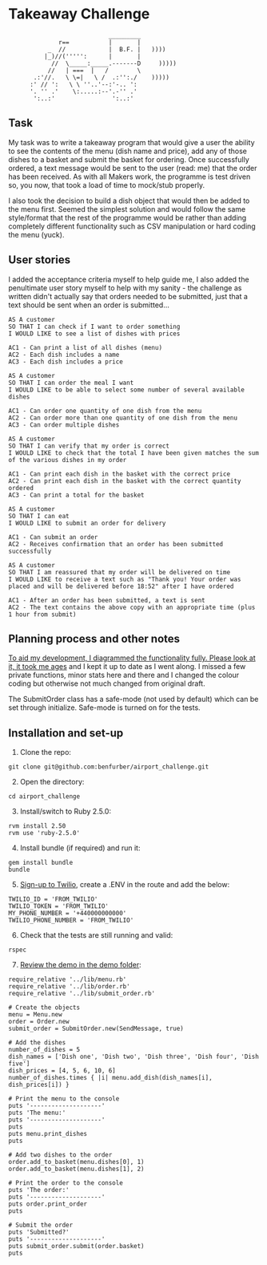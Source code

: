 Takeaway Challenge
==================
```
                            _________
              r==           |       |
           _  //            |  B.F. |   ))))
          |_)//(''''':      |       |
            //  \_____:_____.-------D     )))))
           //   | ===  |   /        \
       .:'//.   \ \=|   \ /  .:'':./    )))))
      :' // ':   \ \ ''..'--:'-.. ':
      '. '' .'    \:.....:--'.-'' .'
       ':..:'                ':..:'

 ```

Task
-----

My task was to write a takeaway program that would give a user the ability to see the contents of the menu (dish name and price), add any of those dishes to a basket and submit the basket for ordering. Once successfully ordered, a text message would be sent to the user (read: me) that the order has been received. As with all Makers work, the programme is test driven so, you now, that took a load of time to mock/stub properly.

I also took the decision to build a dish object that would then be added to the menu first. Seemed the simplest solution and would follow the same style/format that the rest of the programme would be rather than adding completely different functionality such as CSV manipulation or hard coding the menu (yuck).


User stories
-----

I added the acceptance criteria myself to help guide me, I also added the penultimate user story myself to help with my sanity - the challenge as written didn't actually say that orders needed to be submitted, just that a text should be sent when an order is submitted...

```
AS A customer
SO THAT I can check if I want to order something
I WOULD LIKE to see a list of dishes with prices

AC1 - Can print a list of all dishes (menu)
AC2 - Each dish includes a name
AC3 - Each dish includes a price

AS A customer
SO THAT I can order the meal I want
I WOULD LIKE to be able to select some number of several available dishes

AC1 - Can order one quantity of one dish from the menu
AC2 - Can order more than one quantity of one dish from the menu
AC3 - Can order multiple dishes

AS A customer
SO THAT I can verify that my order is correct
I WOULD LIKE to check that the total I have been given matches the sum of the various dishes in my order

AC1 - Can print each dish in the basket with the correct price
AC2 - Can print each dish in the basket with the correct quantity ordered
AC3 - Can print a total for the basket

AS A customer
SO THAT I can eat
I WOULD LIKE to submit an order for delivery

AC1 - Can submit an order
AC2 - Receives confirmation that an order has been submitted successfully

AS A customer
SO THAT I am reassured that my order will be delivered on time
I WOULD LIKE to receive a text such as "Thank you! Your order was placed and will be delivered before 18:52" after I have ordered

AC1 - After an order has been submitted, a text is sent
AC2 - The text contains the above copy with an appropriate time (plus 1 hour from submit)

```

Planning process and other notes
-----

[To aid my development, I diagrammed the functionality fully. Please look at it, it took me ages](https://drive.google.com/file/d/1gkUxRdvpOBrwUFZViwY37CZTSYYlVmuY/view?usp=sharing) and I kept it up to date as I went along. I missed a few private functions, minor stats here and there and I changed the colour coding but otherwise not much changed from original draft.

The SubmitOrder class has a safe-mode (not used by default) which can be set through initialize. Safe-mode is turned on for the tests.

Installation and set-up
-----

1. Clone the repo:
```
git clone git@github.com:benfurber/airport_challenge.git
```
2. Open the directory:
```
cd airport_challenge
```
3. Install/switch to Ruby 2.5.0:
```
rvm install 2.50
rvm use 'ruby-2.5.0'
```
4. Install bundle (if required) and run it:
```
gem install bundle
bundle
```
5. [Sign-up to Twilio](https://www.twilio.com/), create a .ENV in the route and add the below:
```
TWILIO_ID = 'FROM_TWILIO'
TWILIO_TOKEN = 'FROM_TWILIO'
MY_PHONE_NUMBER = '+440000000000'
TWILIO_PHONE_NUMBER = 'FROM_TWILIO'
```

6. Check that the tests are still running and valid:
```
rspec
```

7. [Review the demo in the demo folder](https://github.com/benfurber/takeaway-challenge/tree/master/demo):
```
require_relative '../lib/menu.rb'
require_relative '../lib/order.rb'
require_relative '../lib/submit_order.rb'

# Create the objects
menu = Menu.new
order = Order.new
submit_order = SubmitOrder.new(SendMessage, true)

# Add the dishes
number_of_dishes = 5
dish_names = ['Dish one', 'Dish two', 'Dish three', 'Dish four', 'Dish five']
dish_prices = [4, 5, 6, 10, 6]
number_of_dishes.times { |i| menu.add_dish(dish_names[i], dish_prices[i]) }

# Print the menu to the console
puts '--------------------'
puts 'The menu:'
puts '--------------------'
puts
puts menu.print_dishes
puts

# Add two dishes to the order
order.add_to_basket(menu.dishes[0], 1)
order.add_to_basket(menu.dishes[1], 2)

# Print the order to the console
puts 'The order:'
puts '--------------------'
puts order.print_order
puts

# Submit the order
puts 'Submitted?'
puts '--------------------'
puts submit_order.submit(order.basket)
puts
```
